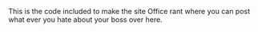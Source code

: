 This is the code included to make the site Office rant where you can post what ever you hate about your boss over here.
